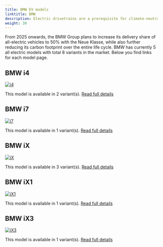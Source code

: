 ```yaml
---
title: BMW EV models
linktitle: BMW
description: Electric drivetrains are a prerequisite for climate-neutral mobility of the future. This is why the BMW Group is consistently expanding its range of electric vehicles. As early as 2023, the Group will offer at least one fully electric model in virtually all key segments. 
weight: 30
---
```

From 2025 onwards, the BMW Group plans to increase its delivery share of all-electric vehicles to 50% with the Neue Klasse, while also further reducing its carbon footprint over the entire life cycle. BMW has currently 5 all electric models with total 8 variants in the market. Below you find links for each model page.


## BMW i4

[![i4](https://media.evkx.net/multimedia/models/bmw/i4/i4_edrive40/main_1_st.jpg)](i4)

This model is available in 2 variant(s). 
[Read full details](i4/)

## BMW i7

[![i7](https://media.evkx.net/multimedia/models/bmw/i7/i7_xdrive60/main_1_st.jpg)](i7)

This model is available in 1 variant(s). 
[Read full details](i7/)

## BMW iX

[![iX](https://media.evkx.net/multimedia/models/bmw/ix/ix_xdrive40/main_1_st.jpg)](ix)

This model is available in 3 variant(s). 
[Read full details](ix/)

## BMW iX1

[![iX1](https://media.evkx.net/multimedia/models/bmw/ix1/ix1_xdrive30/main_1_st.jpg)](ix1)

This model is available in 1 variant(s). 
[Read full details](ix1/)

## BMW iX3

[![iX3](https://media.evkx.net/multimedia/models/bmw/ix3/ix3/main_1_st.jpg)](ix3)

This model is available in 1 variant(s). 
[Read full details](ix3/)
